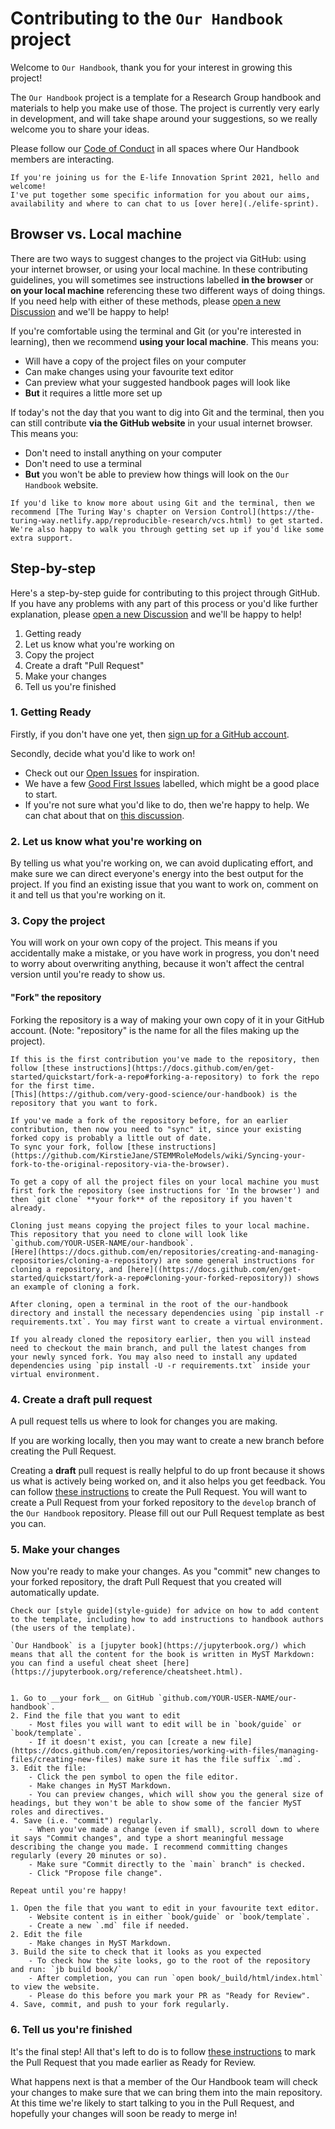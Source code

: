 # Contributing to the `Our Handbook` project

Welcome to `Our Handbook`, thank you for your interest in growing this project!

The `Our Handbook` project is a template for a Research Group handbook and materials to help you make use of those. 
The project is currently very early in development, and will take shape around your suggestions, so we really welcome you to share your ideas.

Please follow our [Code of Conduct](code-of-conduct) in all spaces where Our Handbook members are interacting.

````{admonition} E-life Innovation Sprint
If you're joining us for the E-life Innovation Sprint 2021, hello and welcome!
I've put together some specific information for you about our aims, availability and where to can chat to us [over here](./elife-sprint).
````

## Browser vs. Local machine
There are two ways to suggest changes to the project via GitHub: using your internet browser, or using your local machine.
In these contributing guidelines, you will sometimes see instructions labelled __in the browser__ or __on your local machine__ referencing these two different ways of doing things.
If you need help with either of these methods, please [open a new Discussion](https://github.com/very-good-science/our-handbook/discussions/new) and we'll be happy to help!

If you're comfortable using the terminal and Git (or you're interested in learning), then we recommend __using your local machine__.
This means you:
- Will have a copy of the project files on your computer
- Can make changes using your favourite text editor
- Can preview what your suggested handbook pages will look like
- __But__ it requires a little more set up

If today's not the day that you want to dig into Git and the terminal, then you can still contribute __via the GitHub website__ in your usual internet browser.
This means you: 
- Don't need to install anything on your computer
- Don't need to use a terminal
- __But__ you won't be able to preview how things will look on the `Our Handbook` website.

```{seealso}
If you'd like to know more about using Git and the terminal, then we recommend [The Turing Way's chapter on Version Control](https://the-turing-way.netlify.app/reproducible-research/vcs.html) to get started.
We're also happy to walk you through getting set up if you'd like some extra support.
```

## Step-by-step

Here's a step-by-step guide for contributing to this project through GitHub. 
If you have any problems with any part of this process or you'd like further explanation, please [open a new Discussion](https://github.com/very-good-science/our-handbook/discussions/new) and we'll be happy to help!

1. Getting ready
2. Let us know what you're working on
3. Copy the project
4. Create a draft "Pull Request"
5. Make your changes
6. Tell us you're finished

### 1. Getting Ready

Firstly, if you don't have one yet, then [sign up for a GitHub account](https://github.com/signup).

Secondly, decide what you'd like to work on!
- Check out our [Open Issues](https://github.com/very-good-science/our-handbook/issues) for inspiration. 
- We have a few [Good First Issues](https://github.com/very-good-science/our-handbook/issues?q=is%3Aissue+is%3Aopen+label%3A%22good+first+issue%22) labelled, which might be a good place to start.
- If you're not sure what you'd like to do, then we're happy to help.  We can chat about that on [this discussion](https://github.com/very-good-science/our-handbook/discussions/24).
   
### 2. Let us know what you're working on
By telling us what you're working on, we can avoid duplicating effort, and make sure we can direct everyone's energy into the best output for the project.
If you find an existing issue that you want to work on, comment on it and tell us that you're working on it.

### 3. Copy the project
You will work on your own copy of the project.
This means if you accidentally make a mistake, or you have work in progress, you don't need to worry about overwriting anything, because it won't affect the central version until you're ready to show us.

#### "Fork" the repository
Forking the repository is a way of making your own copy of it in your GitHub account. 
(Note: "repository" is the name for all the files making up the project).

````{tab} In the browser
If this is the first contribution you've made to the repository, then follow [these instructions](https://docs.github.com/en/get-started/quickstart/fork-a-repo#forking-a-repository) to fork the repo for the first time. 
[This](https://github.com/very-good-science/our-handbook) is the repository that you want to fork.

If you've made a fork of the repository before, for an earlier contribution, then now you need to "sync" it, since your existing forked copy is probably a little out of date. 
To sync your fork, follow [these instructions](https://github.com/KirstieJane/STEMMRoleModels/wiki/Syncing-your-fork-to-the-original-repository-via-the-browser).
````

````{tab} Using your local machine
To get a copy of all the project files on your local machine you must first fork the repository (see instructions for 'In the browser') and then `git clone` **your fork** of the repository if you haven't already.

Cloning just means copying the project files to your local machine.
This repository that you need to clone will look like `github.com/YOUR-USER-NAME/our-handbook`.
[Here](https://docs.github.com/en/repositories/creating-and-managing-repositories/cloning-a-repository) are some general instructions for cloning a repository, and [here]((https://docs.github.com/en/get-started/quickstart/fork-a-repo#cloning-your-forked-repository)) shows an example of cloning a fork.

After cloning, open a terminal in the root of the our-handbook directory and install the necessary dependencies using `pip install -r requirements.txt`. You may first want to create a virtual environment.

If you already cloned the repository earlier, then you will instead need to checkout the main branch, and pull the latest changes from your newly synced fork. You may also need to install any updated dependencies using `pip install -U -r requirements.txt` inside your virtual environment.
````

### 4. Create a draft pull request
A pull request tells us where to look for changes you are making.

If you are working locally, then you may want to create a new branch before creating the Pull Request.

Creating a __draft__ pull request is really helpful to do up front because it shows us what is actively being worked on, and it also helps you get feedback.
You can follow [these instructions](https://docs.github.com/en/github/collaborating-with-pull-requests/proposing-changes-to-your-work-with-pull-requests/creating-a-pull-request) to create the Pull Request. 
You will want to create a Pull Request from your forked repository to the `develop` branch of the `Our Handbook` repository.
Please fill out our Pull Request template as best you can.
 
### 5. Make your changes
Now you're ready to make your changes. 
As you "commit" new changes to your forked repository, the draft Pull Request that you created will automatically update.

```{tip}
Check our [style guide](style-guide) for advice on how to add content to the template, including how to add instructions to handbook authors (the users of the template).
```

```{seealso}
`Our Handbook` is a [jupyter book](https://jupyterbook.org/) which means that all the content for the book is written in MyST Markdown: you can find a useful cheat sheet [here](https://jupyterbook.org/reference/cheatsheet.html).
```

````{tab} In the browser

1. Go to __your fork__ on GitHub `github.com/YOUR-USER-NAME/our-handbook`.
2. Find the file that you want to edit
    - Most files you will want to edit will be in `book/guide` or `book/template`.
    - If it doesn't exist, you can [create a new file](https://docs.github.com/en/repositories/working-with-files/managing-files/creating-new-files) make sure it has the file suffix `.md`.
3. Edit the file:
    - Click the pen symbol to open the file editor.
    - Make changes in MyST Markdown.
    - You can preview changes, which will show you the general size of headings, but they won't be able to show some of the fancier MyST roles and directives.
4. Save (i.e. "commit") regularly.
    - When you've made a change (even if small), scroll down to where it says "Commit changes", and type a short meaningful message describing the change you made. I recommend committing changes regularly (every 20 minutes or so).
    - Make sure "Commit directly to the `main` branch" is checked.
    - Click "Propose file change".
  
Repeat until you're happy!
````

````{tab} Using your local machine
1. Open the file that you want to edit in your favourite text editor. 
    - Website content is in either `book/guide` or `book/template`.
    - Create a new `.md` file if needed.
2. Edit the file
    - Make changes in MyST Markdown.
3. Build the site to check that it looks as you expected
    - To check how the site looks, go to the root of the repository and run: `jb build book/`
    - After completion, you can run `open book/_build/html/index.html` to view the website.
    - Please do this before you mark your PR as "Ready for Review".
4. Save, commit, and push to your fork regularly.
````

### 6. Tell us you're finished
It's the final step!
All that's left to do is to follow [these instructions](https://docs.github.com/en/github/collaborating-with-pull-requests/proposing-changes-to-your-work-with-pull-requests/changing-the-stage-of-a-pull-request#marking-a-pull-request-as-ready-for-review) to mark the Pull Request that you made earlier as Ready for Review.

What happens next is that a member of the Our Handbook team will check your changes to make sure that we can bring them into the main repository.
At this time we're likely to start talking to you in the Pull Request, and hopefully your changes will soon be ready to merge in!
